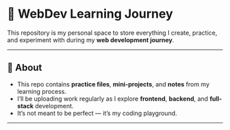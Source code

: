 # 🌱 WebDev Learning Journey

This repository is my personal space to store everything I create, practice, and experiment with during my **web development journey**.

---

## 📖 About
- This repo contains **practice files**, **mini-projects**, and **notes** from my learning process.
- I’ll be uploading work regularly as I explore **frontend**, **backend**, and **full-stack** development.
- It’s not meant to be perfect — it’s my coding playground.

---
